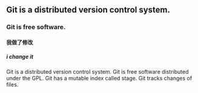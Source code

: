 ## Git is a distributed version control system.
### Git is free software.
#### 我做了修改
##### i change it
Git is a distributed version control system.
Git is free software distributed under the GPL.
Git has a mutable index called stage.
Git tracks changes of files.